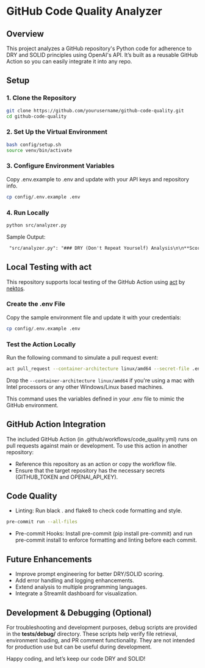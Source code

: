 # GitHub Code Quality Analyzer

## Overview
This project analyzes a GitHub repository's Python code for adherence to DRY and SOLID principles using OpenAI's API. It’s built as a reusable GitHub Action so you can easily integrate it into any repo.

## Setup

### 1. Clone the Repository
```sh
git clone https://github.com/yourusername/github-code-quality.git
cd github-code-quality
```

### 2. Set Up the Virtual Environment
```sh
bash config/setup.sh
source venv/bin/activate
```

### 3. Configure Environment Variables
Copy .env.example to .env and update with your API keys and repository info.
```sh
cp config/.env.example .env
```

### 4. Run Locally
```sh
python src/analyzer.py
```

Sample Output:
```md
 "src/analyzer.py": "### DRY (Don't Repeat Yourself) Analysis\n\n**Score: 6/10**\n\n**Summary:**\nThe code adheres to the DRY principle to some extent, but there are areas where repetition could be reduced. For instance, the error handling for the environment variable REPO could be encapsulated into a separate function to avoid redundancy if similar checks are needed elsewhere in the code. Additionally, the process of initializing clients could be abstracted into a function to promote reuse and clarity. However, the code does not contain significant duplication, which is why it scores moderately well.\n\n### SOLID Principles Analysis\n\n**Score: 5/10**\n\n**Summary:**\nThe code exhibits some adherence to the SOLID principles but lacks in certain areas. \n\n- **Single Responsibility Principle (SRP):** The analyze_repo function does multiple things: it checks environment variables, initializes clients, and processes files. This could be broken down into smaller, more focused functions.\n  \n- **Open/Closed Principle (OCP):** The function is not easily extendable without modifying the existing code, as adding new types of analysis or output formats would require changes to the analyze_repo function itself.\n  \n- **Liskov Substitution Principle (LSP):** This principle is not directly applicable here as there are no class hierarchies involved.\n  \n- **Interface Segregation Principle (ISP):** The code does not define interfaces, so this principle isn't relevant in its current form.\n  \n- **Dependency Inversion Principle (DIP):** The function directly instantiates GitHubClient and AIClient, which can make testing and substituting these dependencies more difficult. Using dependency injection could improve this aspect.\n\nOverall, while the code is functional, it could benefit from a more modular design that adheres more closely to SOLID principles."
 ```

## Local Testing with act

This repository supports local testing of the GitHub Action using [act](https://github.com/nektos/act) by [nektos](https://github.com/nektos).

### Create the .env File

Copy the sample environment file and update it with your credentials:

```sh
cp config/.env.example .env
```

### Test the Action Locally

Run the following command to simulate a pull request event:

```sh
act pull_request --container-architecture linux/amd64 --secret-file .env
```
Drop the `--container-architecture linux/amd64` if you're using a mac with Intel processors or any other Windows/Linux based machines.

This command uses the variables defined in your .env file to mimic the GitHub environment.

## GitHub Action Integration

The included GitHub Action (in .github/workflows/code_quality.yml) runs on pull requests against main or development. To use this action in another repository:
- Reference this repository as an action or copy the workflow file.
- Ensure that the target repository has the necessary secrets (GITHUB_TOKEN and OPENAI_API_KEY).

## Code Quality
- Linting: Run black . and flake8 to check code formatting and style.
```sh
pre-commit run --all-files
```
- Pre-commit Hooks:
Install pre-commit (pip install pre-commit) and run pre-commit install to enforce formatting and linting before each commit.

## Future Enhancements
- Improve prompt engineering for better DRY/SOLID scoring.
- Add error handling and logging enhancements.
- Extend analysis to multiple programming languages.
- Integrate a Streamlit dashboard for visualization.

## Development & Debugging (Optional)

For troubleshooting and development purposes, debug scripts are provided in the **tests/debug/** directory. These scripts help verify file retrieval, environment loading, and PR comment functionality. They are not intended for production use but can be useful during development.

Happy coding, and let’s keep our code DRY and SOLID!